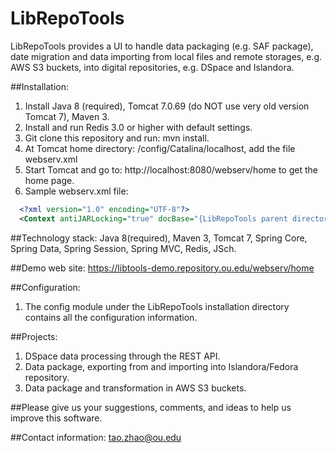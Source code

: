 # LibRepoTools
LibRepoTools provides a UI to handle data packaging (e.g. SAF package), date migration and data importing from local files and remote storages, e.g. AWS S3 buckets, into digital repositories, e.g. DSpace and Islandora. 

##Installation:

1. Install Java 8 (required), Tomcat 7.0.69 (do NOT use very old version Tomcat 7), Maven 3.
2. Install and run Redis 3.0 or higher with default settings.
3. Git clone this repository and run: mvn install.
4. At Tomcat home directory: /config/Catalina/localhost, add the file webserv.xml
5. Start Tomcat and go to: http://localhost:8080/webserv/home to get the home page.
6. Sample webserv.xml file:
```xml
  <?xml version="1.0" encoding="UTF-8"?>
  <Context antiJARLocking="true" docBase="{LibRepoTools parent directory}/LibRepoTools/webserv/target/webserv-1.0-SNAPSHOT" path="/webserv"/>
  ```


##Technology stack:
Java 8(required), Maven 3, Tomcat 7, Spring Core, Spring Data, Spring Session, Spring MVC, Redis, JSch.

##Demo web site:
https://libtools-demo.repository.ou.edu/webserv/home

##Configuration:
1. The config module under the LibRepoTools installation directory contains all the configuration information. 

##Projects:
1. DSpace data processing through the REST API.
2. Data package, exporting from and importing into Islandora/Fedora repository.
3. Data package and transformation in AWS S3 buckets.

##Please give us your suggestions, comments, and ideas to help us improve this software.

##Contact information: 
tao.zhao@ou.edu
